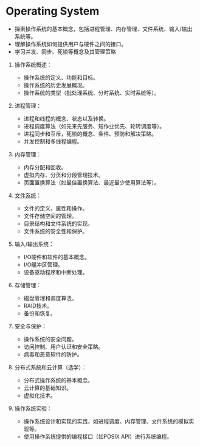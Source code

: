 # Operating System

- 探索操作系统的基本概念，包括进程管理、内存管理、文件系统、输入/输出系统等。
- 理解操作系统如何提供用户与硬件之间的接口。
- 学习并发、同步、死锁等概念及其管理策略

1. 操作系统概述：

    - 操作系统的定义、功能和目标。
    - 操作系统的历史发展概况。
    - 操作系统的类型（批处理系统、分时系统、实时系统等）。
2. 进程管理：

    - 进程和线程的概念、状态以及转换。
    - 进程调度算法（如先来先服务、短作业优先、轮转调度等）。
    - 进程同步和互斥，死锁的概念、条件、预防和解决策略。
    - 并发控制和多线程编程。
3. 内存管理：

    - 内存分配和回收。
    - 虚拟内存、分页和分段管理技术。
    - 页面置换算法（如最佳置换算法、最近最少使用算法等）。
4. [文件系统](./file_system/README.md)：

    - 文件的定义、属性和操作。
    - 文件存储空间的管理。
    - 目录结构和文件系统的实现。
    - 文件系统的安全性和保护。
5. 输入/输出系统：

    - I/O硬件和软件的基本概念。
    - I/O缓冲区管理。
    - 设备驱动程序和中断处理。
6. 存储管理：

    - 磁盘管理和调度算法。
    - RAID技术。
    - 备份和恢复。
7. 安全与保护：

    - 操作系统的安全问题。
    - 访问控制、用户认证和安全策略。
    - 病毒和恶意软件的防护。
8. 分布式系统和云计算（选学）：

    - 分布式操作系统的基本概念。
    - 云计算的基础知识。
    - 虚拟化技术。
9. 操作系统实验：

    - 操作系统设计和实现的实践，如进程调度、内存管理、文件系统的模拟实现等。
    - 使用操作系统提供的编程接口（如POSIX API）进行系统编程。
